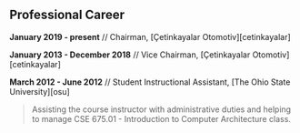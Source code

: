 ## Professional Career

**January 2019 - present** // Chairman, [Çetinkayalar Otomotiv][cetinkayalar]

**January 2013 - December 2018** // Vice Chairman, [Çetinkayalar Otomotiv][cetinkayalar]

**March 2012 - June 2012** // Student Instructional Assistant, [The Ohio State University][osu]

> Assisting the course instructor with administrative duties and helping to manage CSE 675.01 - Introduction to Computer Architecture class.
